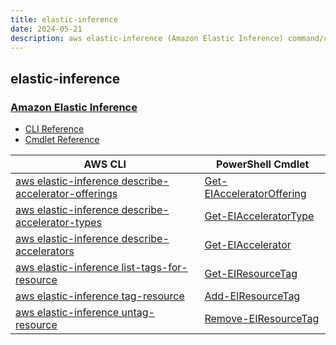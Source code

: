 ```yaml
---
title: elastic-inference
date: 2024-05-21
description: aws elastic-inference (Amazon Elastic Inference) command/cmdlet list.
---
```


## elastic-inference

### [Amazon Elastic Inference](https://aws.amazon.com/machine-learning/elastic-inference/)

* [CLI Reference](https://awscli.amazonaws.com/v2/documentation/api/latest/reference/elastic-inference/index.html)
* [Cmdlet Reference](https://docs.aws.amazon.com/powershell/latest/reference/items/ElasticInference_cmdlets.html)

|AWS CLI|PowerShell Cmdlet|
|----|----|
|[aws elastic-inference describe-accelerator-offerings](https://awscli.amazonaws.com/v2/documentation/api/latest/reference/elastic-inference/describe-accelerator-offerings.html)|[Get-EIAcceleratorOffering](https://docs.aws.amazon.com/powershell/latest/reference/items/Get-EIAcceleratorOffering.html)|
|[aws elastic-inference describe-accelerator-types](https://awscli.amazonaws.com/v2/documentation/api/latest/reference/elastic-inference/describe-accelerator-types.html)|[Get-EIAcceleratorType](https://docs.aws.amazon.com/powershell/latest/reference/items/Get-EIAcceleratorType.html)|
|[aws elastic-inference describe-accelerators](https://awscli.amazonaws.com/v2/documentation/api/latest/reference/elastic-inference/describe-accelerators.html)|[Get-EIAccelerator](https://docs.aws.amazon.com/powershell/latest/reference/items/Get-EIAccelerator.html)|
|[aws elastic-inference list-tags-for-resource](https://awscli.amazonaws.com/v2/documentation/api/latest/reference/elastic-inference/list-tags-for-resource.html)|[Get-EIResourceTag](https://docs.aws.amazon.com/powershell/latest/reference/items/Get-EIResourceTag.html)|
|[aws elastic-inference tag-resource](https://awscli.amazonaws.com/v2/documentation/api/latest/reference/elastic-inference/tag-resource.html)|[Add-EIResourceTag](https://docs.aws.amazon.com/powershell/latest/reference/items/Add-EIResourceTag.html)|
|[aws elastic-inference untag-resource](https://awscli.amazonaws.com/v2/documentation/api/latest/reference/elastic-inference/untag-resource.html)|[Remove-EIResourceTag](https://docs.aws.amazon.com/powershell/latest/reference/items/Remove-EIResourceTag.html)|

